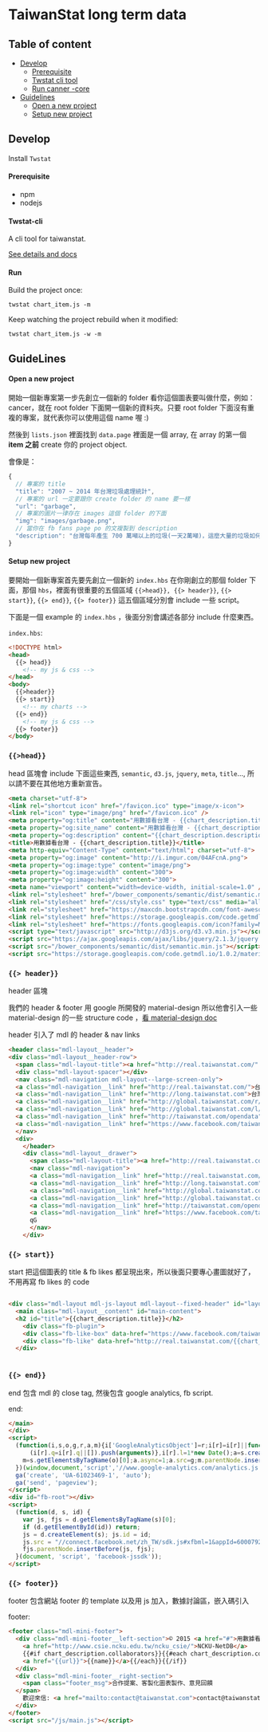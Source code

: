 # TaiwanStat long term data

## Table of content

- [Develop](#develop)
  - [Prerequisite](#prerequisite)
  - [Twstat cli tool](#twstat-cli)
  - [Run canner -core](#run)
- [Guidelines](#guidelines)
  - [Open a new project](#open-a-new-project)
  - [Setup new project](#setup-new-project)

## Develop

Install `Twstat`

#### Prerequisite

- npm
- nodejs

#### Twstat-cli

A cli tool for taiwanstat.

[See details and docs](https://github.com/TaiwanStat/twstat-cli)

#### Run

Build the project once:

```
twstat chart_item.js -m
```

Keep watching the project rebuild when it modified:

```
twstat chart_item.js -w -m
```

## GuideLines

#### Open a new project

開始一個新專案第一步先創立一個新的 folder 看你這個圖表要叫做什麼，例如：cancer，就在 root folder 下面開一個新的資料夾。只要 root folder 下面沒有重複的專案，就代表你可以使用這個 name 喔 :)

然後到 `lists.json` 裡面找到 `data.page` 裡面是一個 array, 在 array 的第一個 **item 之前** create 你的 project object.

會像是：

```js
{
  // 專案的 title
  "title": "2007 ~ 2014 年台灣垃圾處理統計",
  // 專案的 url 一定要跟你 create folder 的 name 要一樣
  "url": "garbage",
  // 專案的圖片一律存在 images 這個 folder 的下面
  "img": "images/garbage.png",
  // 當你在 fb fans page po 的文複製到 description
  "description": "台灣每年產生 700 萬噸以上的垃圾(一天2萬噸)，這麼大量的垃圾如何處理是一個重要的課題。究竟衛生掩埋、焚化、資源回收，哪個才是台灣垃圾處理最大宗？而2002年環保暑發佈了《垃圾回收再利用法》是否改變了台灣垃圾處理的方式？"
}
```

#### Setup new project

要開始一個新專案首先要先創立一個新的 `index.hbs` 在你剛創立的那個 folder 下面，那個 `hbs`，裡面有很重要的五個區域 `{{>head}}, {{> header}}`, `{{> start}}`, `{{> end}}`, `{{> footer}}` 這五個區域分別會 include 一些 script。

下面是一個 example 的 `index.hbs` ，後面分別會講述各部分 include 什麼東西。

`index.hbs`: 

```html
<!DOCTYPE html>
<head>
  {{> head}}
    <!-- my js & css -->
</head>
<body>
  {{>header}}
  {{> start}}
    <!-- my charts -->
  {{> end}}
    <!-- my js & css -->
  {{> footer}}
</body>
```
### `{{>head}}`
head 區塊會 include 下面這些東西, `semantic`, `d3.js`, `jquery`, `meta`, `title`..., 所以請不要在其他地方重新宣告。

```html
<meta charset="utf-8">
<link rel="shortcut icon" href="/favicon.ico" type="image/x-icon">
<link rel="icon" type="image/png" href="/favicon.ico" />
<meta property="og:title" content="用數據看台灣 - {{chart_description.title}}">
<meta property="og:site_name" content="用數據看台灣 - {{chart_description.title}}">
<meta property="og:description" content="{{chart_description.description}}">
<title>用數據看台灣 - {{chart_description.title}}</title>
<meta http-equiv="Content-Type" content="text/html"; charset="utf-8">
<meta property="og:image" content="http://i.imgur.com/04AFcnA.png">
<meta property="og:image:type" content="image/png">
<meta property="og:image:width" content="300">
<meta property="og:image:height" content="300">
<meta name="viewport" content="width=device-width, initial-scale=1.0" />
<link rel="stylesheet" href="/bower_components/semantic/dist/semantic.min.css" type="text/css" media="all" />
<link rel="stylesheet" href="/css/style.css" type="text/css" media="all" />
<link rel="stylesheet" href="https://maxcdn.bootstrapcdn.com/font-awesome/4.4.0/css/font-awesome.min.css">
<link rel="stylesheet" href="https://storage.googleapis.com/code.getmdl.io/1.0.2/material.indigo-pink.min.css">
<link rel="stylesheet" href="https://fonts.googleapis.com/icon?family=Material+Icons">
<script type="text/javascript" src="http://d3js.org/d3.v3.min.js"></script>
<script src="https://ajax.googleapis.com/ajax/libs/jquery/2.1.3/jquery.min.js"></script>
<script src="/bower_components/semantic/dist/semantic.min.js"></script>
<script src="https://storage.googleapis.com/code.getmdl.io/1.0.2/material.min.js"></script>

```

### `{{> header}}`

header 區塊

我們的 header & footer 用 google 所開發的 material-design 所以他會引入一些 material-design 的一些 structure code ，[看 material-design doc](https://www.google.com/design/spec/material-design/introduction.html)

header 引入了 mdl 的 header & nav links

```html
<header class="mdl-layout__header">
<div class="mdl-layout__header-row">
  <span class="mdl-layout-title"><a href="http://real.taiwanstat.com/" style="color: #FFF"><img src="/images/assert/round-logo.png" id="round-logo"/>用數據看台灣</a></span>
  <div class="mdl-layout-spacer"></div>
  <nav class="mdl-navigation mdl-layout--large-screen-only">
  <a class="mdl-navigation__link" href="http://real.taiwanstat.com/">台灣開放即時資料</a>
  <a class="mdl-navigation__link" href="http://long.taiwanstat.com">台灣開放統計資料</a>
  <a class="mdl-navigation__link" href="http://global.taiwanstat.com/r/">世界即時資訊</a>
  <a class="mdl-navigation__link" href="http://global.taiwanstat.com/l/">世界統計資訊</a>
  <a class="mdl-navigation__link" href="http://taiwanstat.com/opendata">開放資料分析部落格</a>
  <a class="mdl-navigation__link" href="https://www.facebook.com/taiwanstat">Facebook 粉專</a>
  </nav>
  <div>
    </header>
    <div class="mdl-layout__drawer">
      <span class="mdl-layout-title"><a href="http://real.taiwanstat.com/"><img src="/images/assert/round-logo.png" id="round-logo"/>用數據看台灣</a></span>
      <nav class="mdl-navigation">
      <a class="mdl-navigation__link" href="http://real.taiwanstat.com/">台灣開放即時資料</a>
      <a class="mdl-navigation__link" href="http://long.taiwanstat.com">台灣開放統計資料</a>
      <a class="mdl-navigation__link" href="http://global.taiwanstat.com/r/">世界即時資訊</a>
      <a class="mdl-navigation__link" href="http://global.taiwanstat.com/l/">世界統計資訊</a>
      <a class="mdl-navigation__link" href="http://taiwanstat.com/opendata">開放資料分析部落格</a>
      <a class="mdl-navigation__link" href="https://www.facebook.com/taiwanstat">Facebook 粉專</a>
      qG
      </nav>
    </div>

```

### `{{> start}}`

start 把這個圖表的 title & fb likes 都呈現出來，所以後面只要專心畫圖就好了，不用再寫 fb likes 的 code

```html

<div class="mdl-layout mdl-js-layout mdl-layout--fixed-header" id="layout-header">
  <main class="mdl-layout__content" id="main-content">
  <h2 id="title">{{chart_description.title}}</h2>
    <div class="fb-plugin">
    <div class="fb-like-box" data-href="https://www.facebook.com/taiwanstat?fref=ts" data-colorscheme="light" data-show-faces="false"></div>
    <div class="fb-like" data-href="http://real.taiwanstat.com/{{chart_description.url}}" data-width="300px" data-layout="standard" data-action="like" data-show-faces="true" data-share="true"></div>
  </div>
    
```

### `{{> end}}`

end 包含 mdl 的 close tag, 然後包含 google analytics, fb script.

end:

```html
</main>
</div>
<script>
  (function(i,s,o,g,r,a,m){i['GoogleAnalyticsObject']=r;i[r]=i[r]||function(){
      (i[r].q=i[r].q||[]).push(arguments)},i[r].l=1*new Date();a=s.createElement(o),
    m=s.getElementsByTagName(o)[0];a.async=1;a.src=g;m.parentNode.insertBefore(a,m)
  })(window,document,'script','//www.google-analytics.com/analytics.js','ga');
  ga('create', 'UA-61023469-1', 'auto');
  ga('send', 'pageview');
</script>
<div id="fb-root"></div>
<script>
  (function(d, s, id) {
    var js, fjs = d.getElementsByTagName(s)[0];
    if (d.getElementById(id)) return;
    js = d.createElement(s); js.id = id;
    js.src = "//connect.facebook.net/zh_TW/sdk.js#xfbml=1&appId=600079286760117&version=v2.0";
    fjs.parentNode.insertBefore(js, fjs);
  }(document, 'script', 'facebook-jssdk'));
</script>
```

### `{{> footer}}`

footer 包含網站 footer 的 template 以及用 js 加入，數據討論區，嵌入碼引入

footer:

```html
<footer class="mdl-mini-footer">
  <div class="mdl-mini-footer__left-section">© 2015 <a href="#">用數據看台灣團隊</a> | 
    <a href="http://www.csie.ncku.edu.tw/ncku_csie/">NCKU-NetDB</a>
    {{#if chart_description.collaborators}}{{#each chart_description.collaborators}} | 
    <a href="{{url}}">{{name}}</a>{{/each}}{{/if}}
  </div>
  <div class="mdl-mini-footer__right-section">
    <span class="footer_msg">合作提案、客製化圖表製作、意見回饋
  </span>
    歡迎來信: <a href="mailto:contact@taiwanstat.com">contact@taiwanstat.com</a>
  </div>
</footer>
<script src="/js/main.js"></script>
```
